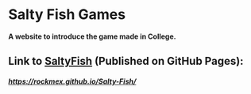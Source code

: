 # Salty Fish Games

**A website to introduce the game made in College.**

## Link to [SaltyFish](https://rockmex.github.io/Salty-Fish/ "Title") (Published on GitHub Pages): 

##### https://rockmex.github.io/Salty-Fish/
